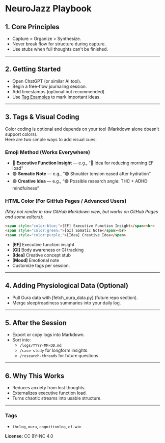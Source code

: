 # NeuroJazz Playbook

## 1. Core Principles
- Capture > Organize > Synthesize.
- Never break flow for structure during capture.
- Use stubs when full thoughts can't be finished.

---

## 2. Getting Started
- Open ChatGPT (or similar AI tool).
- Begin a free-flow journaling session.
- Add timestamps (optional but recommended).
- Use [Tag Examples](#tags) to mark important ideas.

---

## 3. Tags & Visual Coding
Color coding is optional and depends on your tool (Markdown alone doesn’t support colors).  
Here are two simple ways to add visual cues:

### **Emoji Method (Works Everywhere)**
- 🔵 **Executive Function Insight** — e.g., “🔵 Idea for reducing morning EF load”
- 🟢 **Somatic Note** — e.g., “🟢 Shoulder tension eased after hydration”
- 🟣 **Creative Idea** — e.g., “🟣 Possible research angle: THC + ADHD mindfulness”

### **HTML Color (For GitHub Pages / Advanced Users)**
*(May not render in raw GitHub Markdown view, but works on GitHub Pages and some editors):*
```html
<span style="color:blue;">[EF] Executive Function Insight</span><br>
<span style="color:green;">[GI] Somatic Note</span><br>
<span style="color:purple;">[Idea] Creative Idea</span>
```
- **[EF]** Executive function insight
- **[GI]** Body awareness or GI tracking
- **[Idea]** Creative concept stub
- **[Mood]** Emotional note
- Customize tags per session.

---

## 4. Adding Physiological Data (Optional)
- Pull Oura data with [fetch_oura_data.py] (future repo section).
- Merge sleep/readiness summaries into your daily log.

---

## 5. After the Session
- Export or copy logs into Markdown.
- Sort into:
  - `/logs/YYYY-MM-DD.md`
  - `/case-study` for longform insights
  - `/research-threads` for future questions.

---

## 6. Why This Works
- Reduces anxiety from lost thoughts.
- Externalizes executive function load.
- Turns chaotic streams into usable structure.

---

### Tags
- `thclog`, `oura`, `cognitionlog`, `ef-win`

**License:** CC BY-NC 4.0

